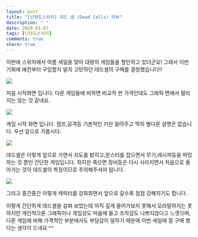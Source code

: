 ```yaml
---
layout: post
title: "[닌텐도스위치] 데드 셀 (Dead Cells) 리뷰"
description: " "
date: 2020-01-07
tags: [닌텐도스위치]
comments: true
share: true
---
```



이번에 스위치에서 여름 세일을 맞아 대량의 게임들을 할인하고 있더군요! 그래서 이번 기회에 예전부터 구입할지 말지 고민하던 데드셀의 구매를 결정했습니다!!

![](https://postfiles.pstatic.net/MjAyMDA4MDVfODAg/MDAxNTk2NjM5Mzg1OTM3.krpu6vwTX31fnXi5vPZqysQz4BY-tfMZCm6UdJli-bAg.ZFGi06ep73uN_SQlQSxMDyXBc4Ftcz59DG0PKvBG2Awg.JPEG.gw7423/1596639382267.jpg?type=w773)

처음 시작화면 입니다. 다른 게임들에 비하면 비교적 싼 가격인데도 그래픽 면에서 딸리지는 않는 것 같네요.

![](https://postfiles.pstatic.net/MjAyMDA4MDVfMjgy/MDAxNTk2NjM5Mzg2ODYy.63cFvLDSh1THrRdL0um4QJz9YVkhAgkvVTpTbH2ZHJMg.Xu2-_PmqRbi9dAni6YZOMv9Xpecdz0yxql1FbOh_JTMg.JPEG.gw7423/1596639383349.jpg?type=w773)

게임 시작 화면 입니다. 점프,공격등 기본적인 키만 알려주고 딱히 별다른 설명은 없습니다. 우선 앞으로 가봅시다.

![](https://postfiles.pstatic.net/MjAyMDA4MDVfMjkg/MDAxNTk2NjM5Mzg3NTc5.7WArC0h6DnbD8a43iVkDtIJilp_nNGtMaN1oYNPcjQIg.RV7HnhsbYdM4ocorC0nmapUYl727Qqv_kprZDa-2fJwg.JPEG.gw7423/1596639384111.jpg?type=w773)

데드셀은 이렇게 앞으로 가면서 지도를 밝히고,몬스터를 잡으면서 무기,레시피등을 파밍하는 것 뿐인 간단한 게임입니다. 하지만 죽으면 장비등은 다시 사라지면서 처음으로 돌아가는 것이 데드셀의 특징이므로 주의해주셔야 됩니다.

![](https://postfiles.pstatic.net/MjAyMDA4MDVfOTQg/MDAxNTk2NjM5Mzg4MzY3.BjO-sAd3jUSY2VvgfXVwiqTK9aLT9-HuelCqpwC8Tjkg.ktXhuv2AdEFzvzQQfFJi8tDOtTFvZ_RsMShPMYawldkg.JPEG.gw7423/1596639384909.jpg?type=w773)

그리고 중간중간 이렇게 캐릭터를 강화화면서 앞으로 갈수록 점점 강해지기도 합니다.

이렇게 간단하게 데드셀을 살펴 보았는데 아직 깊게 들어가보지 못해서 모라말하지는 못하지만 개인적으론 그래픽이나 게임성도 마음에 들고 조작감도 나쁘지않다고 느꼇으며, 다른 게임에 비해 가격적인 부분에서도 부담감이 덜하기 때문에 이번 세일때 잘 구매 했다는 생각이 드네요 ^^